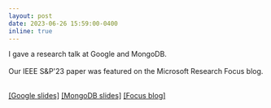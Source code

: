 ```yaml
---
layout: post
date: 2023-06-26 15:59:00-0400
inline: true
---
```


I gave a research talk at Google and MongoDB.
<br><br>
Our IEEE S&P'23 paper was featured on the Microsoft Research Focus blog.
<br><br>
<div>
<a href="/assets/pdf/nils_lukas_gan_watermarking.pdf">[Google slides]</a> 
<a href="/assets/pdf/nils_lukas_privacy_in_language_models.pdf">[MongoDB slides]</a> 
<a href="https://www.microsoft.com/en-us/research/blog/research-focus-week-of-june-5-2023/">[Focus blog]</a>
</div>

